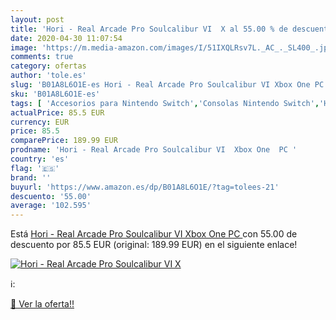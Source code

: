 ```yaml
---
layout: post
title: 'Hori - Real Arcade Pro Soulcalibur VI  X al 55.00 % de descuento'
date: 2020-04-30 11:07:54
image: 'https://m.media-amazon.com/images/I/51IXQLRsv7L._AC_._SL400_.jpg'
comments: true
category: ofertas
author: 'tole.es'
slug: 'B01A8L6O1E-es Hori - Real Arcade Pro Soulcalibur VI Xbox One PC'
sku: 'B01A8L6O1E-es'
tags: [ 'Accesorios para Nintendo Switch','Consolas Nintendo Switch','Hardware y juegos para Nintendo Switch','Iluminación','Iluminación de ambiente de interior','Iluminación de interior','Iluminación decorativa y para usos específicos de interior','Juegos para Nintendo Switch','Mandos para Nintendo Switch','Videojuegos','xbox', ]
actualPrice: 85.5 EUR
currency: EUR
price: 85.5
comparePrice: 189.99 EUR
prodname: 'Hori - Real Arcade Pro Soulcalibur VI  Xbox One  PC '
country: 'es'
flag: '🇪🇸'
brand: ''
buyurl: 'https://www.amazon.es/dp/B01A8L6O1E/?tag=tolees-21'
descuento: '55.00'
average: '102.595'
---
```


Está [Hori - Real Arcade Pro Soulcalibur VI  Xbox One  PC ](https://www.amazon.es/dp/B01A8L6O1E/?tag=tolees-21) con 55.00 de descuento por 85.5 EUR (original: 189.99 EUR) en el siguiente enlace!

[![Hori - Real Arcade Pro Soulcalibur VI  X](https://m.media-amazon.com/images/I/51IXQLRsv7L._AC_._SL400_.jpg)](https://www.amazon.es/dp/B01A8L6O1E/?tag=tolees-21)

ℹ️:


[🛒 Ver la oferta!!](https://www.amazon.es/dp/B01A8L6O1E/?tag=tolees-21)
